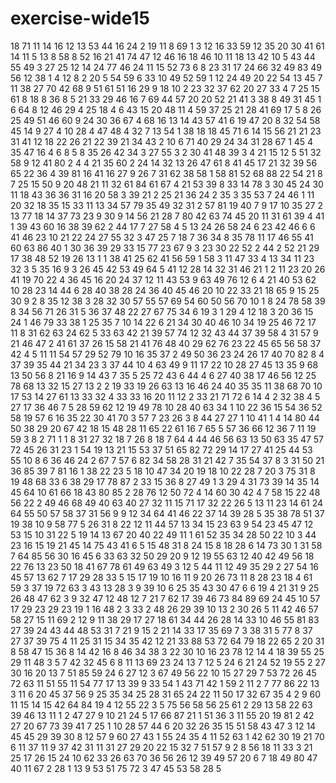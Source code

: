 # exercise-wide15
18
71
11
14
16
12
13
53
44
16
24
2
19
11
8
69
1
3
12
16
33
59
12
35
20
30
41
61
14
11
5
13
8
58
8
52
16
21
41
74
47
12
46
16
18
46
10
11
18
13
42
10
5
43
44
55
49
3
27
25
12
14
24
77
46
24
11
15
52
73
6
8
23
31
17
24
66
32
49
83
49
56
12
38
1
4
12
8
2
20
5
54
59
6
33
10
49
52
59
1
12
24
49
20
22
54
13
45
7
11
38
27
70
42
68
9
51
61
51
16
29
9
18
10
2
23
32
37
62
20
27
33
4
7
25
15
61
8
18
8
36
8
5
21
33
29
46
16
7
69
44
57
20
20
52
21
41
3
38
8
49
31
45
1
6
64
8
12
46
29
4
25
18
4
6
43
15
20
48
11
4
59
37
25
21
28
41
69
17
5
8
26
25
49
51
46
60
9
24
30
36
67
4
68
16
13
14
43
57
41
6
19
47
20
8
32
54
58
45
14
9
27
4
10
28
4
47
48
4
32
7
13
54
1
38
18
18
45
71
6
14
15
56
21
21
23
31
41
12
18
22
26
21
22
39
21
34
43
2
10
6
71
40
29
24
34
31
28
67
1
45
4
35
47
16
4
6
8
5
8
35
26
42
34
3
27
55
3
2
30
41
48
39
3
4
21
15
12
5
51
32
58
9
12
41
80
2
4
4
21
35
60
2
24
14
32
13
26
47
61
8
41
45
17
21
32
39
56
65
22
36
4
39
81
16
41
16
27
9
26
7
31
62
38
58
1
58
81
52
68
88
22
54
21
8
7
25
15
50
9
20
48
21
11
32
61
84
61
67
4
21
53
39
8
33
14
78
3
30
45
24
30
11
18
43
36
36
31
16
20
58
3
39
21
2
25
21
36
24
2
35
3
35
53
7
24
46
1
11
20
32
18
35
15
33
11
13
34
57
79
35
49
32
31
2
57
81
19
40
7
9
17
10
35
27
2
13
77
18
14
37
73
23
9
30
9
14
56
21
28
7
80
42
63
74
45
20
11
31
61
39
4
41
1
39
43
60
16
38
39
62
2
44
17
7
27
58
4
5
13
24
26
58
24
6
23
42
46
6
6
41
46
23
10
21
22
24
27
55
32
3
47
25
7
18
7
36
34
8
35
78
11
17
46
55
41
60
63
86
40
1
30
36
39
29
33
15
77
23
67
9
3
23
30
22
52
2
44
2
52
21
29
17
38
48
52
19
26
13
1
1
38
41
25
62
41
56
59
1
58
3
11
47
33
4
13
34
11
23
32
3
5
35
16
9
3
26
45
42
53
49
64
5
41
12
28
14
32
31
46
21
1
2
11
23
20
26
41
19
70
22
4
36
45
16
20
24
37
12
11
43
53
9
63
49
76
12
6
4
21
40
53
62
10
28
23
14
44
6
28
40
38
28
24
36
40
45
46
20
10
22
33
21
18
65
9
15
25
30
9
2
8
35
12
38
3
28
32
30
57
55
57
69
54
60
50
56
70
10
1
8
24
78
58
39
8
34
56
71
26
31
5
36
37
48
22
27
67
75
34
6
19
3
1
29
4
12
18
3
20
36
15
24
1
46
79
33
38
1
25
35
7
10
14
22
6
21
34
30
40
46
10
34
19
25
46
72
17
11
8
31
62
63
24
62
5
33
63
42
21
39
57
74
12
32
43
44
37
39
58
4
31
57
9
21
46
47
2
41
61
37
26
15
58
21
41
76
48
40
29
62
76
23
22
45
65
56
58
37
42
4
5
11
11
54
57
29
52
79
10
16
35
37
2
49
50
36
23
24
26
17
40
70
82
8
4
37
39
35
44
21
34
23
3
37
44
10
4
63
49
9
11
17
22
10
28
27
45
13
35
9
68
13
50
56
8
21
16
9
14
43
7
35
5
25
72
43
6
44
4
6
27
40
38
17
46
56
12
25
78
68
13
32
15
27
13
2
2
19
33
19
26
63
13
16
46
24
40
35
35
11
38
68
70
10
17
53
14
27
61
13
33
32
4
33
33
16
20
11
12
2
33
21
71
72
6
14
4
2
32
38
4
5
27
17
36
46
7
5
28
59
62
12
19
49
78
10
28
40
63
34
1
10
22
36
15
54
36
52
58
19
57
6
16
35
22
30
41
70
3
57
7
23
26
3
8
44
27
27
1
10
41
1
4
14
80
44
50
38
29
20
67
42
18
15
48
28
11
65
22
61
16
7
65
5
57
36
66
12
36
7
11
19
59
3
8
2
71
1
1
8
31
27
32
18
7
26
8
18
7
64
4
44
46
56
63
13
50
63
35
47
57
72
45
26
31
23
1
54
19
13
21
15
53
37
51
65
82
72
29
14
17
27
41
25
44
53
55
10
8
6
36
46
24
2
67
7
57
6
82
34
58
28
31
21
42
7
35
54
37
8
3
31
50
21
36
85
39
7
81
16
1
38
22
23
5
18
10
47
34
20
19
18
10
22
28
7
20
3
75
31
8
19
48
68
33
6
38
29
17
78
87
2
33
15
36
8
27
49
1
3
29
4
31
73
39
14
35
14
45
64
10
61
66
18
43
80
85
2
28
76
12
50
72
4
14
60
30
42
4
7
58
15
22
48
56
22
2
49
46
68
49
40
63
40
27
32
11
15
71
17
32
22
26
5
13
11
23
14
61
24
64
55
50
57
58
37
31
56
9
9
12
34
64
41
46
22
37
14
39
28
5
35
38
78
51
37
19
38
10
9
58
77
5
26
31
8
22
12
11
44
57
13
34
15
23
63
9
54
23
45
47
12
53
15
10
31
22
5
19
14
13
67
20
40
22
49
11
1
61
52
35
34
28
50
22
10
3
44
23
16
15
19
21
45
14
75
43
41
6
5
15
48
31
8
24
15
8
18
28
6
14
73
30
1
31
58
7
64
85
56
30
16
45
6
33
63
32
50
29
20
9
12
19
55
63
12
40
42
49
56
18
22
76
13
23
50
18
41
67
78
61
49
63
49
3
12
5
44
11
12
49
35
29
2
27
54
16
45
57
13
62
7
17
29
28
33
5
15
17
19
10
16
11
9
20
26
73
11
8
28
23
18
4
61
59
3
37
19
72
63
3
43
13
28
3
9
39
10
6
25
35
43
30
47
6
6
19
4
21
31
9
25
26
48
47
62
3
9
32
47
12
48
12
7
21
7
62
17
39
46
73
84
89
69
24
45
10
57
17
29
23
29
23
19
1
16
48
2
3
33
2
48
26
29
39
10
13
2
30
26
5
11
42
46
57
58
27
15
11
69
2
12
9
11
38
29
17
27
18
61
34
44
26
28
14
33
10
46
55
81
83
27
39
24
43
44
48
53
31
7
21
9
15
2
21
14
33
17
35
69
7
3
38
31
5
77
8
37
27
37
39
75
4
11
25
31
15
34
35
42
12
21
33
88
53
72
64
79
18
22
65
2
20
31
8
58
47
15
36
8
14
42
16
8
46
34
38
3
22
30
10
16
23
78
12
14
4
18
39
55
25
29
11
48
3
5
7
42
32
45
6
8
11
13
69
23
24
13
7
12
5
24
6
21
24
52
19
55
2
27
30
16
20
13
7
51
85
59
24
6
27
12
3
67
49
56
22
10
15
27
29
7
53
72
26
45
72
63
11
51
55
11
54
77
17
13
39
9
33
54
1
43
71
42
1
59
2
11
2
7
77
86
22
13
3
11
6
20
45
37
56
9
25
35
34
25
28
31
65
24
22
11
50
17
32
67
35
4
2
9
60
11
15
14
15
42
64
84
19
4
12
55
22
3
5
75
56
58
56
25
61
2
29
13
58
22
63
39
46
13
11
1
2
47
27
9
10
21
24
5
17
66
87
21
1
51
36
3
11
55
20
19
81
2
42
27
20
67
73
39
41
7
25
1
10
28
57
44
6
20
32
26
35
15
51
58
43
47
3
12
14
45
45
29
39
30
8
12
57
9
60
27
43
1
55
24
35
4
11
52
63
1
42
62
30
19
21
70
6
11
37
11
9
37
42
31
11
31
27
29
20
22
15
32
7
51
57
9
2
8
56
18
11
33
3
21
25
17
26
15
24
10
62
33
26
63
70
36
56
26
12
39
49
57
20
6
7
18
49
80
47
40
11
67
2
28
1
13
9
53
51
75
72
3
47
45
53
58
28
5
